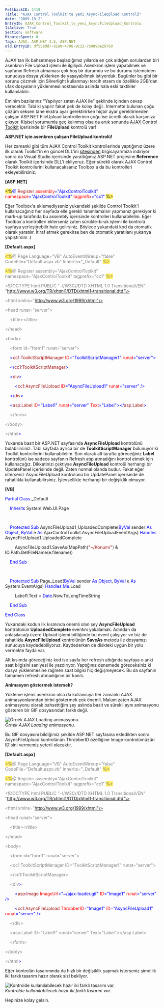 ```yaml
---
FallbackID: 2419
Title: "AJAX Control Toolkit'te yeni AsyncFileUpload Kontrolü"
date: "2009-10-2"
EntryID: AJAX_Control_Toolkit_te_yeni_AsyncFileUpload_Kontrolu
IsActive: True
Section: software
MinutesSpent: 0
Tags: AJAX, ASP.NET 3.5, ASP.NET
old.EntryID: df55edd7-8189-4708-9c32-7b9896e29760
---
```

AJAX'tan ilk bahsetmeye başladığımız yıllarda en çok aldığım sorulardan
biri asenkron File Upload işlemi ile ilgiliydi. Asenkron işlem
yapabilmek ve sayfanın Refresh atmaması çok hoş bir durumdu ve bu durumu
istemciden sunucuya dosya yüklerken de yaşayabilmek istiyorduk. Bugünler
bu gibi bir sorunu çözmek için Silverlight kullanmayı tercih etsem de
özellikle 2GB'dan ufak dosyaların yüklenmesi noktasında aslında hala
eski taktikler kullanılabilir.

Eminim bazılarınız "Yapılıyor zaten AJAX ile" şeklinde içinden cevap
verecektir. Tabi ki yapılır fakat pek de kolay değil. İnternette bulunan
çoğu çözüm seksen tane ekstra ayar gerektirirken hiçbir ayar
gerektirmeden çalışan ASP.NET FileUpload kontrollerinin çoğu ise ücretli
olarak karşımıza çıkıyor. Kişisel yorumumla geç kalınmış olsa da artık
sonunda [AJAX Control
Toolkit](http://ajaxcontroltoolkit.codeplex.com/Release/ProjectReleases.aspx?ReleaseId=33804)
içerisinde bir **FileUpload** kontrolü var!

**ASP.NET için asenkron çalışan FileUpload kontrolü!**

Her zamanki gibi tüm AJAX Control Toolkit kontrollerinde yaptığımız
üzere ilk olarak Toolkit'in en güncel DLL'ini
[sitesinden](http://ajaxcontroltoolkit.codeplex.com/Release/ProjectReleases.aspx?ReleaseId=33804)
bilgisayarımıza indiriyor sonra da Visual Studio içerisinde yarattığımız
ASP.NET projesine **Reference** olarak Toolkit içerisinde DLL'i
ekliyoruz. Eğer sürekli olarak AJAX Control Toolkit kontrollerini
kullanacaksanız Toolbox'a da bu kontrolleri ekleyebilirsiniz.

**[ASP.NET]**

<span style="background: #ffee62;">\<%</span><span
style="color: blue;">@</span> <span
style="color: #a31515;">Register</span> <span
style="color: red;">assembly</span><span
style="color: blue;">="AjaxControlToolkit"</span> <span
style="color: red;">namespace</span><span
style="color: blue;">="AjaxControlToolkit"</span> <span
style="color: red;">tagprefix</span><span
style="color: blue;">="cc1"</span> <span
style="background: #ffee62;">%\></span>

Eğer Toolbox'a eklemediyseniz yukarıdaki şekilde Control Toolkit'i
kullanacağınız her sayfada elle gerekli tanımlamaları yapmanız gerekiyor
ki mark-up tarafında bu assembly içerisinde kontrolleri kullanabilelim.
Eğer Toolbox'a kontrolleri eklerseniz zaten sürükle-bırak işlemi ile
kontrolü sayfaya yerleştirebilir hale gelirsiniz. Böylece yukarıdaki kod
da otomatik olarak yaratılır. İtiraf etmek gerekirse ben de otomatik
yaratılanı yukarıya yapıştırdım :)

**[Default.aspx]**

<span style="background: #ffee62; color: gray;">\<%</span><span
style="color: gray;">@</span> <span style="color: gray;">Page</span>
<span style="color: gray;">Language="VB"</span> <span
style="color: gray;">AutoEventWireup="false"</span> <span
style="color: gray;">CodeFile="Default.aspx.vb"</span> <span
style="color: gray;">Inherits="\_Default"</span> <span
style="background: #ffee62; color: gray;">%\></span>

<span style="background: #ffee62; color: gray;">\<%</span><span
style="color: gray;">@</span> <span style="color: gray;">Register</span>
<span style="color: gray;">assembly="AjaxControlToolkit"</span> <span
style="color: gray;">namespace="AjaxControlToolkit"</span> <span
style="color: gray;">tagprefix="cc1"</span> <span
style="background: #ffee62; color: gray;">%\></span>

<span style="color: gray;">\<!DOCTYPE</span> <span
style="color: gray;">html</span> <span
style="color: gray;">PUBLIC</span> <span
style="color: gray;">"-//W3C//DTD XHTML 1.0 Transitional//EN"</span>
<span
style="color: gray;">"http://www.w3.org/TR/xhtml1/DTD/xhtml1-transitional.dtd"\></span>

<span style="color: gray;">\<html</span> <span
style="color: gray;">xmlns="http://www.w3.org/1999/xhtml"\></span>

<span style="color: gray;">\<head</span> <span
style="color: gray;">runat="server"\></span>

<span style="color: gray">    </span> <span
style="color: gray;">\<title\>\</title\></span>

<span style="color: gray;">\</head\></span>

<span style="color: gray;">\<body\></span>

<span style="color: gray">    </span> <span
style="color: gray;">\<form</span> <span
style="color: gray;">id="form1"</span> <span
style="color: gray;">runat="server"\></span>

    <span style="color: blue;">\<</span><span
style="color: #a31515;">cc1</span><span
style="color: blue;">:</span><span
style="color: #a31515;">ToolkitScriptManager</span> <span
style="color: red;">ID</span><span
style="color: blue;">="ToolkitScriptManager1"</span> <span
style="color: red;">runat</span><span
style="color: blue;">="server"\></span>

    <span style="color: blue;">\</</span><span
style="color: #a31515;">cc1</span><span
style="color: blue;">:</span><span
style="color: #a31515;">ToolkitScriptManager</span><span
style="color: blue;">\></span>

    <span style="color: blue;">\<</span><span
style="color: #a31515;">div</span><span style="color: blue;">\></span>

        <span style="color: blue;">\<</span><span
style="color: #a31515;">cc1</span><span
style="color: blue;">:</span><span
style="color: #a31515;">AsyncFileUpload</span> <span
style="color: red;">ID</span><span
style="color: blue;">="AsyncFileUpload1"</span> <span
style="color: red;">runat</span><span
style="color: blue;">="server"</span> <span
style="color: blue;">/\></span>

    <span style="color: blue;">\</</span><span
style="color: #a31515;">div</span><span style="color: blue;">\></span>

    <span style="color: blue;">\<</span><span
style="color: #a31515;">asp</span><span
style="color: blue;">:</span><span style="color: #a31515;">Label</span>
<span style="color: red;">ID</span><span
style="color: blue;">="Label1"</span> <span
style="color: red;">runat</span><span
style="color: blue;">="server"</span> <span
style="color: red;">Text</span><span
style="color: blue;">="Label"\>\</</span><span
style="color: #a31515;">asp</span><span
style="color: blue;">:</span><span
style="color: #a31515;">Label</span><span style="color: blue;">\></span>

<span style="color: #808080">    </span> <span
style="color: #808080;">\</form\></span>

<span style="color: #808080;">\</body\></span>

<span style="color: #808080;">\</html</span><span
style="color: blue;">\></span>

Yukarıda basit bir ASP.NET sayfasında **AsyncFileUpload** kontrolünü
bulabilirsiniz. Tabi sayfada ayrıca bir de **ToolkitScriptManager**
bulunuyor ki Toolkit kontrollerini kullanabilelim. Son olarak alt
tarafta göreceğiniz **Label** kontrolünü ise sadece sayfanın Refresh
atıp atmadığını kontrol etmek için kullanacağız. Dikkatinizi çektiyse
**AsyncFileUpload** kontrolü herhangi bir UpdatePanel içerisinde değil.
Zaten normal olanda budur. Fakat eğer isterseniz AsyncFileUpload
kontrolünü bir UpdatePanel içerisinde de rahatlıkla kullanabilirsiniz.
İşlevsellikte herhangi bir değişiklik olmuyor.

**[VB]**

<span style="color: blue;">Partial</span> <span
style="color: blue;">Class</span> \_Default

    <span style="color: blue;">Inherits</span> System.Web.UI.Page

 

    <span style="color: blue;">Protected</span> <span
style="color: blue;">Sub</span> AsyncFileUpload1\_UploadedComplete(<span
style="color: blue;">ByVal</span> sender <span
style="color: blue;">As</span> <span style="color: blue;">Object</span>,
<span style="color: blue;">ByVal</span> e <span
style="color: blue;">As</span>
AjaxControlToolkit.AsyncFileUploadEventArgs) <span
style="color: blue;">Handles</span> AsyncFileUpload1.UploadedComplete

        AsyncFileUpload1.SaveAs(MapPath(<span
style="color: #a31515;">"\~/Konum/"</span>) &
IO.Path.GetFileName(e.filename))

    <span style="color: blue;">End</span> <span
style="color: blue;">Sub</span>

 

    <span style="color: blue;">Protected</span> <span
style="color: blue;">Sub</span> Page\_Load(<span
style="color: blue;">ByVal</span> sender <span
style="color: blue;">As</span> <span style="color: blue;">Object</span>,
<span style="color: blue;">ByVal</span> e <span
style="color: blue;">As</span> System.EventArgs) <span
style="color: blue;">Handles</span> <span
style="color: blue;">Me</span>.Load

        Label1.Text = <span
style="color: blue;">Date</span>.Now.ToLongTimeString

    <span style="color: blue;">End</span> <span
style="color: blue;">Sub</span>

<span style="color: blue;">End</span> <span
style="color: blue;">Class</span>

Yukarıdaki kodun ilk kısmında önemli olan şey **AsyncFileUpload**
kontrolünün **UploadedComplete** eventını yakalamak. Adından da
anlaşılacağı üzere Upload işlemi bittiğinde bu event çalışıyor ve biz de
rahatlıkla **AsyncFileUpload** kontrolünün **SaveAs** metodu ile
dosyamızı sunucuya kaydedebiliyoruz. Kaydederken de diskteki uygun bir
yolu vermekte fayda var.

Alt kısımda göreceğiniz kod ise sayfa her refresh attığında sayfaya o
anki saat bilgisini saniyesi ile yazdırıyor. Yaptığınız denemede
göreceksiniz ki dosya yüklenmesine rağmen saat bilgisi hiç değişmeyecek.
Bu da sayfanın tamamen refresh atmadığının bir kanıtı.

**Animasyon göstermek istersek?**

Yükleme işlemi asenkron olsa da kullanıcıya her zamanki AJAX
animasyonlarından birini göstermek çok önemli. Malum zaten AJAX
animasyonu olarak bahsettiğim şey aslında basit ve sürekli aynı
animasyonu gösteren bir GIF dosyasından farklı değil.

![Örnek AJAX Loading
animasyonu.](media/AJAX_Control_Toolkit_te_yeni_AsyncFileUpload_Kontrolu/01102009_1.gif)\
*Örnek AJAX Loading animasyonu.*

Bu GIF dosyasını bildiğimiz şekilde ASP.NET sayfasına ekledikten sonra
AsyncFileUpload kontrolünün ThrobberID özelliğine Image kontrolümüzün
ID'sini vermemiz yeterli olacaktır.

**[Default.aspx]**

<span style="background: #ffee62; color: gray;">\<%</span><span
style="color: gray;">@</span> <span style="color: gray;">Page</span>
<span style="color: gray;">Language="VB"</span> <span
style="color: gray;">AutoEventWireup="false"</span> <span
style="color: gray;">CodeFile="Default.aspx.vb"</span> <span
style="color: gray;">Inherits="\_Default"</span> <span
style="background: #ffee62; color: gray;">%\></span>

<span style="background: #ffee62; color: gray;">\<%</span><span
style="color: gray;">@</span> <span style="color: gray;">Register</span>
<span style="color: gray;">assembly="AjaxControlToolkit"</span> <span
style="color: gray;">namespace="AjaxControlToolkit"</span> <span
style="color: gray;">tagprefix="cc1"</span> <span
style="background: #ffee62; color: gray;">%\></span>

<span style="color: gray;">\<!DOCTYPE</span> <span
style="color: gray;">html</span> <span
style="color: gray;">PUBLIC</span> <span
style="color: gray;">"-//W3C//DTD XHTML 1.0 Transitional//EN"</span>
<span
style="color: gray;">"http://www.w3.org/TR/xhtml1/DTD/xhtml1-transitional.dtd"\></span>

<span style="color: gray;">\<html</span> <span
style="color: gray;">xmlns="http://www.w3.org/1999/xhtml"\></span>

<span style="color: gray;">\<head</span> <span
style="color: gray;">runat="server"\></span>

<span style="color: gray">    </span> <span
style="color: gray;">\<title\>\</title\></span>

<span style="color: gray;">\</head\></span>

<span style="color: gray;">\<body\></span>

<span style="color: gray">    </span> <span
style="color: gray;">\<form</span> <span
style="color: gray;">id="form1"</span> <span
style="color: gray;">runat="server"\></span>

 <span style="color: gray">   </span> <span
style="color: gray;">\<cc1:ToolkitScriptManager</span> <span
style="color: gray;">ID="ToolkitScriptManager1"</span> <span
style="color: gray;">runat="server"\></span>

<span style="color: gray">    </span> <span
style="color: gray;">\</cc1:ToolkitScriptManager\></span>

<span style="color: gray">    </span> <span
style="color: gray;">\<div</span><span style="color: blue;">\></span>

        <span style="color: blue;">\<</span><span
style="color: #a31515;">asp</span><span
style="color: blue;">:</span><span style="color: #a31515;">Image</span>
<span style="color: red;">ImageUrl</span><span
style="color: blue;">="\~/ajax-loader.gif"</span> <span
style="color: red;">ID</span><span style="color: blue;">="Image1"</span>
<span style="color: red;">runat</span><span
style="color: blue;">="server"</span> <span
style="color: blue;">/\></span>

        <span style="color: blue;">\<</span><span
style="color: #a31515;">cc1</span><span
style="color: blue;">:</span><span
style="color: #a31515;">AsyncFileUpload</span> <span
style="color: red;">ThrobberID</span><span
style="color: blue;">="Image1"</span> <span
style="color: red;">ID</span><span
style="color: blue;">="AsyncFileUpload1"</span> <span
style="color: red;">runat</span><span
style="color: blue;">="server"</span> <span
style="color: blue;">/\></span>

<span style="color: gray">    </span> <span
style="color: gray;">\</div\></span>

<span style="color: gray">    </span> <span
style="color: gray;">\<asp:Label</span> <span
style="color: gray;">ID="Label1"</span> <span
style="color: gray;">runat="server"</span> <span
style="color: gray;">Text="Label"\>\</asp:Label\></span>

<span style="color: gray">    </span> <span
style="color: gray;">\</form\></span>

<span style="color: gray;">\</body\></span>

<span style="color: gray;">\</html</span><span
style="color: blue;">\></span>

Eğer kontrolün tasarımında da hızlı bir değişiklik yapmak isterseniz
şimdilik iki farklı tasarım hazır olarak sizi bekliyor.

![Kontrolde kullanılabilecek hazır iki farklı tasarım
var.](media/AJAX_Control_Toolkit_te_yeni_AsyncFileUpload_Kontrolu/02102009_2.png)\
*Kontrolde kullanılabilecek hazır iki farklı tasarım var.*

Hepinize kolay gelsin.


